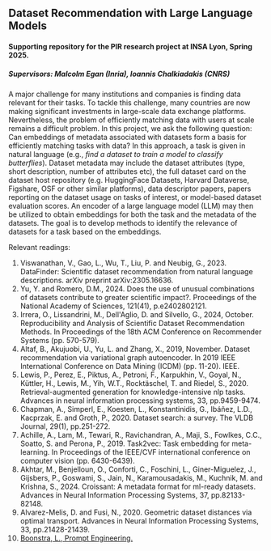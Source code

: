 ## Dataset Recommendation with Large Language Models

#### Supporting repository for the PIR research project at INSA Lyon, Spring 2025.

##### Supervisors: Malcolm Egan (Inria), Ioannis Chalkiadakis (CNRS)


A major challenge for many institutions and companies is finding data relevant for their tasks. To tackle this challenge, many countries are now making significant investments in large-scale data exchange platforms. Nevertheless, the problem of efficiently matching data with users at scale remains a difficult problem. In this project, we ask the following question: Can embeddings of metadata associated with datasets form a basis for efficiently matching tasks with data? In this approach, a task is given in natural language (e.g., *find a dataset to train a model to classify butterflies*). Dataset metadata may include the dataset attributes (type, short description, number of attributes etc), the full dataset card on the dataset host repository (e.g. HuggingFace Datasets, Harvard Dataverse, Figshare, OSF or other similar platforms), data descriptor papers, papers reporting on the dataset usage on tasks of interest, or model-based dataset evaluation scores. An encoder of a large language model (LLM) may then be utilized to obtain embeddings for both the task and the metadata of the datasets. The goal is to develop methods to identify the relevance of datasets for a task based on the embeddings.

Relevant readings:

1. Viswanathan, V., Gao, L., Wu, T., Liu, P. and Neubig, G., 2023. DataFinder: Scientific dataset recommendation from natural language descriptions. arXiv preprint arXiv:2305.16636.
2. Yu, Y. and Romero, D.M., 2024. Does the use of unusual combinations of datasets contribute to greater scientific impact?. Proceedings of the National Academy of Sciences, 121(41), p.e2402802121.
3. Irrera, O., Lissandrini, M., Dell'Aglio, D. and Silvello, G., 2024, October. Reproducibility and Analysis of Scientific Dataset Recommendation Methods. In Proceedings of the 18th ACM Conference on Recommender Systems (pp. 570-579).
4. Altaf, B., Akujuobi, U., Yu, L. and Zhang, X., 2019, November. Dataset recommendation via variational graph autoencoder. In 2019 IEEE International Conference on Data Mining (ICDM) (pp. 11-20). IEEE.
5. Lewis, P., Perez, E., Piktus, A., Petroni, F., Karpukhin, V., Goyal, N., Küttler, H., Lewis, M., Yih, W.T., Rocktäschel, T. and Riedel, S., 2020. Retrieval-augmented generation for knowledge-intensive nlp tasks. Advances in neural information processing systems, 33, pp.9459-9474.
6. Chapman, A., Simperl, E., Koesten, L., Konstantinidis, G., Ibáñez, L.D., Kacprzak, E. and Groth, P., 2020. Dataset search: a survey. The VLDB Journal, 29(1), pp.251-272.
7. Achille, A., Lam, M., Tewari, R., Ravichandran, A., Maji, S., Fowlkes, C.C., Soatto, S. and Perona, P., 2019. Task2vec: Task embedding for meta-learning. In Proceedings of the IEEE/CVF international conference on computer vision (pp. 6430-6439).
8. Akhtar, M., Benjelloun, O., Conforti, C., Foschini, L., Giner-Miguelez, J., Gijsbers, P., Goswami, S., Jain, N., Karamousadakis, M., Kuchnik, M. and Krishna, S., 2024. Croissant: A metadata format for ml-ready datasets. Advances in Neural Information Processing Systems, 37, pp.82133-82148.
9. Alvarez-Melis, D. and Fusi, N., 2020. Geometric dataset distances via optimal transport. Advances in Neural Information Processing Systems, 33, pp.21428-21439.
10. [Boonstra, L., Prompt Engineering.](https://readwise-assets.s3.amazonaws.com/media/wisereads/articles/prompt-engineering/22365_3_Prompt-Engineering_v7-1.pdf)
